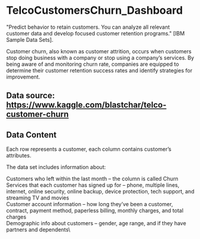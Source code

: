 # TelcoCustomersChurn_Dashboard
"Predict behavior to retain customers. You can analyze all relevant customer data and develop focused customer retention programs." [IBM Sample Data Sets].

Customer churn, also known as customer attrition, occurs when customers stop doing business with a company or stop using a company’s services. By being aware of and monitoring churn rate, companies are equipped to determine their customer retention success rates and identify strategies for improvement. 
## Data source: https://www.kaggle.com/blastchar/telco-customer-churn
## Data Content
Each row represents a customer, each column contains customer’s attributes.

The data set includes information about:

Customers who left within the last month – the column is called Churn\
Services that each customer has signed up for – phone, multiple lines, internet, online security, online backup, device protection, tech support, and streaming TV and movies\
Customer account information – how long they’ve been a customer, contract, payment method, paperless billing, monthly charges, and total charges\
Demographic info about customers – gender, age range, and if they have partners and dependents\
